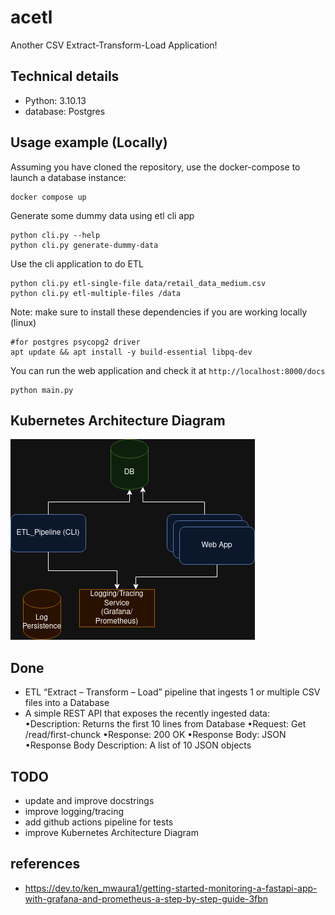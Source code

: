 # acetl

Another CSV Extract-Transform-Load Application!

## Technical details

* Python: 3.10.13
* database: Postgres

## Usage example (Locally)

Assuming you have cloned the repository,
use the docker-compose to launch a database instance:

```commandline
docker compose up
```

Generate some dummy data using etl cli app

```commandline
python cli.py --help 
python cli.py generate-dummy-data
```

Use the cli application to do ETL

```commandline
python cli.py etl-single-file data/retail_data_medium.csv
python cli.py etl-multiple-files /data
```

Note: make sure to install these dependencies if you are working locally (linux)
```commandline
#for postgres psycopg2 driver
apt update && apt install -y build-essential libpq-dev
```

You can run the web application and check it at `http://localhost:8000/docs`

```commandline
python main.py
```

## Kubernetes Architecture Diagram

![Alt Text](./docs/acetl_kubernetes_diagram.drawio.png)


## Done

* ETL “Extract – Transform – Load” pipeline that ingests 1 or multiple CSV files into a Database
* A simple REST API that exposes the recently ingested data:
  •Description: Returns the first 10 lines from Database
  •Request: Get /read/first-chunck
  •Response: 200 OK
  •Response Body: JSON
  •Response Body Description: A list of 10 JSON objects

## TODO

* update and improve docstrings
* improve logging/tracing
* add github actions pipeline for tests
* improve Kubernetes Architecture Diagram

## references

* https://dev.to/ken_mwaura1/getting-started-monitoring-a-fastapi-app-with-grafana-and-prometheus-a-step-by-step-guide-3fbn
